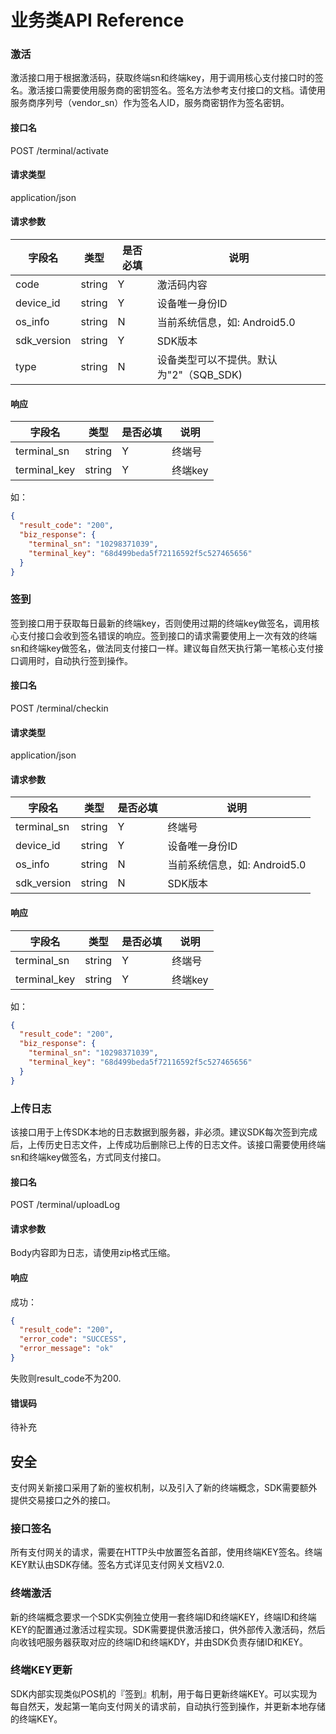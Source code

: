 # 业务类API Reference

### 激活
激活接口用于根据激活码，获取终端sn和终端key，用于调用核心支付接口时的签名。激活接口需要使用服务商的密钥签名。签名方法参考支付接口的文档。请使用服务商序列号（vendor_sn）作为签名人ID，服务商密钥作为签名密钥。
#### 接口名
POST /terminal/activate
#### 请求类型
application/json
#### 请求参数
字段名 | 类型 | 是否必填 | 说明
------ | ----- | -----| -----
code | string | Y | 激活码内容
device_id | string | Y | 设备唯一身份ID
os_info | string | N | 当前系统信息，如: Android5.0
sdk_version | string | Y | SDK版本
type | string | N | 设备类型可以不提供。默认为"2"（SQB_SDK)

#### 响应
字段名 | 类型 | 是否必填 | 说明
------ | ----- | -----| -----
terminal_sn | string | Y | 终端号
terminal_key | string | Y | 终端key

如：

```json
{
  "result_code": "200",
  "biz_response": {
    "terminal_sn": "10298371039",
    "terminal_key": "68d499beda5f72116592f5c527465656"
  }
}
```

### 签到
签到接口用于获取每日最新的终端key，否则使用过期的终端key做签名，调用核心支付接口会收到签名错误的响应。签到接口的请求需要使用上一次有效的终端sn和终端key做签名，做法同支付接口一样。建议每自然天执行第一笔核心支付接口调用时，自动执行签到操作。

#### 接口名
POST /terminal/checkin
#### 请求类型
application/json
#### 请求参数
字段名 | 类型 | 是否必填 | 说明
------ | ----- | -----| -----
terminal_sn | string | Y | 终端号
device_id | string | Y | 设备唯一身份ID
os_info | string | N | 当前系统信息，如: Android5.0
sdk_version | string | N | SDK版本

#### 响应
字段名 | 类型 | 是否必填 | 说明
------ | ----- | -----| -----
terminal_sn | string | Y | 终端号
terminal_key | string | Y | 终端key

如：

```json
{
  "result_code": "200",
  "biz_response": {
    "terminal_sn": "10298371039",
    "terminal_key": "68d499beda5f72116592f5c527465656"
  }
}
```

### 上传日志
该接口用于上传SDK本地的日志数据到服务器，非必须。建议SDK每次签到完成后，上传历史日志文件，上传成功后删除已上传的日志文件。该接口需要使用终端sn和终端key做签名，方式同支付接口。

#### 接口名
POST /terminal/uploadLog

#### 请求参数
Body内容即为日志，请使用zip格式压缩。

#### 响应
成功：

```json
{
  "result_code": "200",
  "error_code": "SUCCESS",
  "error_message": "ok"
}
```
失败则result_code不为200.

#### 错误码
待补充

## 安全
支付网关新接口采用了新的鉴权机制，以及引入了新的终端概念，SDK需要额外提供交易接口之外的接口。

### 接口签名
所有支付网关的请求，需要在HTTP头中放置签名首部，使用终端KEY签名。终端KEY默认由SDK存储。签名方式详见支付网关文档V2.0.

### 终端激活
新的终端概念要求一个SDK实例独立使用一套终端ID和终端KEY，终端ID和终端KEY的配置通过激活过程实现。SDK需要提供激活接口，供外部传入激活码，然后向收钱吧服务器获取对应的终端ID和终端KDY，并由SDK负责存储ID和KEY。

### 终端KEY更新
SDK内部实现类似POS机的『签到』机制，用于每日更新终端KEY。可以实现为每自然天，发起第一笔向支付网关的请求前，自动执行签到操作，并更新本地存储的终端KEY。


